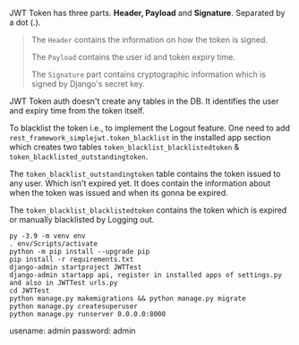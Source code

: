JWT Token has three parts. **Header, Payload** and **Signature**. Separated by a dot (.).

>The `Header` contains the information on how the token is signed.
>
>The `Payload` contains the user id and token expiry time.
>
>The `Signature` part contains cryptographic information which is signed by Django's secret key.

JWT Token auth doesn't create any tables in the DB. It identifies the user and expiry time from the token itself.

To blacklist the token i.e., to implement the Logout feature. One need to add `rest_framework_simplejwt.token_blacklist` in the installed app section which creates two tables `token_blacklist_blacklistedtoken` & `token_blacklisted_outstandingtoken`.

The `token_blacklist_outstandingtoken` table contains the token issued to any user. Which isn't expired yet. It does contain the information about when the token was issued and when its gonna be expired.

The `token_blacklist_blacklistedtoken` contains the token which is expired or manually blacklisted by Logging out.

```
py -3.9 -m venv env
. env/Scripts/activate
python -m pip install --upgrade pip
pip install -r requirements.txt
django-admin startproject JWTTest
django-admin startapp api, register in installed apps of settings.py and also in JWTTest urls.py
cd JWTTest
python manage.py makemigrations && python manage.py migrate
python manage.py createsuperuser
python manage.py runserver 0.0.0.0:8000

```
usename: admin
password: admin
